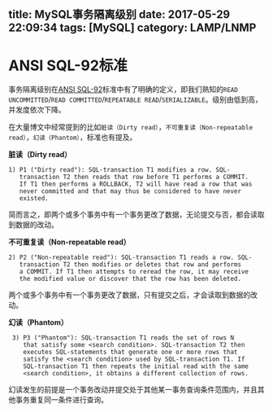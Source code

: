 title: MySQL事务隔离级别
date: 2017-05-29 22:09:34
tags: [MySQL]
category: LAMP/LNMP
---

# ANSI SQL-92标准

事务隔离级别在[ANSI SQL-92](http://www.contrib.andrew.cmu.edu/~shadow/sql/sql1992.txt)标准中有了明确的定义，即我们熟知的`READ UNCOMMITTED`/`READ COMMITTED`/`REPEATABLE READ`/`SERIALIZABLE`。级别由低到高，并发度依次下降。

在大量博文中经常提到的比如`脏读（Dirty read）`，`不可重复读（Non-repeatable read）`，`幻读（Phantom）`，标准也有提及。

**脏读（Dirty read）**

```
1) P1 ("Dirty read"): SQL-transaction T1 modifies a row. SQL-
   transaction T2 then reads that row before T1 performs a COMMIT.
   If T1 then performs a ROLLBACK, T2 will have read a row that was
   never committed and that may thus be considered to have never
   existed.
```

简而言之，即两个或多个事务中有一个事务更改了数据，无论提交与否，都会读取到数据的改动。

**不可重复读（Non-repeatable read）**

```
2) P2 ("Non-repeatable read"): SQL-transaction T1 reads a row. SQL-
   transaction T2 then modifies or deletes that row and performs
   a COMMIT. If T1 then attempts to reread the row, it may receive
   the modified value or discover that the row has been deleted.
```

两个或多个事务中有一个事务更改了数据，只有提交之后，才会读取到数据的改动。

**幻读（Phantom）**

```
 3) P3 ("Phantom"): SQL-transaction T1 reads the set of rows N
    that satisfy some <search condition>. SQL-transaction T2 then
    executes SQL-statements that generate one or more rows that
    satisfy the <search condition> used by SQL-transaction T1. If
    SQL-transaction T1 then repeats the initial read with the same
    <search condition>, it obtains a different collection of rows.
```

幻读发生的前提是一个事务改动并提交处于其他某一事务查询条件范围内，并且其他事务重复同一条件进行查询。


